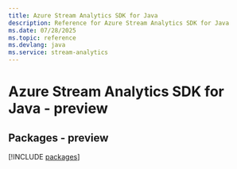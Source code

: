 ```yaml
---
title: Azure Stream Analytics SDK for Java
description: Reference for Azure Stream Analytics SDK for Java
ms.date: 07/28/2025
ms.topic: reference
ms.devlang: java
ms.service: stream-analytics
---
```

# Azure Stream Analytics SDK for Java - preview
## Packages - preview
[!INCLUDE [packages](stream-analytics-index.md)]